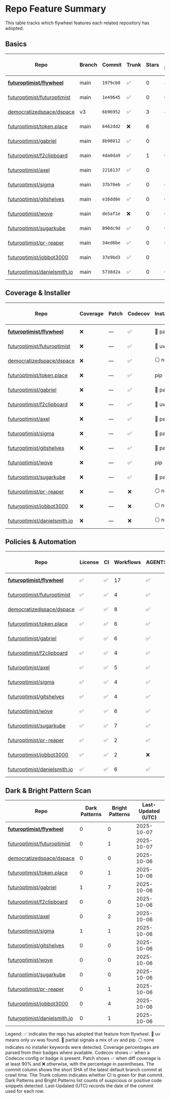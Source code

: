 # Repo Feature Summary

This table tracks which flywheel features each related repository has adopted.

<!-- spellchecker: disable -->
## Basics
| Repo | Branch | Commit | Trunk | Stars | Open Issues | Last-Updated (UTC) |
| ---- | ------ | ------ | ----- | ----- | ----------- | ----------------- |
| **[futuroptimist/flywheel](https://github.com/futuroptimist/flywheel)** | main | `1979cb0` | ✅ | 0 | 4 | 2025-10-07 |
| [futuroptimist/futuroptimist](https://github.com/futuroptimist/futuroptimist) | main | `1e49645` | ✅ | 0 | 0 | 2025-10-07 |
| [democratizedspace/dspace](https://github.com/democratizedspace/dspace) | v3 | `6b96952` | ✅ | 3 | 40 | 2025-10-06 |
| [futuroptimist/token.place](https://github.com/futuroptimist/token.place) | main | `6462dd2` | ❌ | 6 | 12 | 2025-10-06 |
| [futuroptimist/gabriel](https://github.com/futuroptimist/gabriel) | main | `8b98012` | ✅ | 0 | 2 | 2025-10-06 |
| [futuroptimist/f2clipboard](https://github.com/futuroptimist/f2clipboard) | main | `4da0da9` | ✅ | 1 | 0 | 2025-10-06 |
| [futuroptimist/axel](https://github.com/futuroptimist/axel) | main | `2218137` | ✅ | 0 | 1 | 2025-10-06 |
| [futuroptimist/sigma](https://github.com/futuroptimist/sigma) | main | `37b70eb` | ✅ | 0 | 0 | 2025-10-06 |
| [futuroptimist/gitshelves](https://github.com/futuroptimist/gitshelves) | main | `e16dd8e` | ✅ | 0 | 0 | 2025-10-06 |
| [futuroptimist/wove](https://github.com/futuroptimist/wove) | main | `de5af1e` | ❌ | 0 | 0 | 2025-10-06 |
| [futuroptimist/sugarkube](https://github.com/futuroptimist/sugarkube) | main | `090dc9d` | ✅ | 0 | 0 | 2025-10-06 |
| [futuroptimist/pr-reaper](https://github.com/futuroptimist/pr-reaper) | main | `34ed6be` | ✅ | 0 | 0 | 2025-10-06 |
| [futuroptimist/jobbot3000](https://github.com/futuroptimist/jobbot3000) | main | `37e9bd3` | ✅ | 0 | 5 | 2025-10-06 |
| [futuroptimist/danielsmith.io](https://github.com/futuroptimist/danielsmith.io) | main | `5738d2a` | ✅ | 0 | 0 | 2025-10-06 |

## Coverage & Installer
| Repo | Coverage | Patch | Codecov | Installer | Last-Updated (UTC) |
| ---- | -------- | ----- | ------- | --------- | ----------------- |
| **[futuroptimist/flywheel](https://github.com/futuroptimist/flywheel)** | ❌ | — | ✅ | 🔶 partial | 2025-10-07 |
| [futuroptimist/futuroptimist](https://github.com/futuroptimist/futuroptimist) | ❌ | — | ✅ | 🚀 uv | 2025-10-07 |
| [democratizedspace/dspace](https://github.com/democratizedspace/dspace) | ❌ | — | ✅ | ⚪ none | 2025-10-06 |
| [futuroptimist/token.place](https://github.com/futuroptimist/token.place) | ❌ | — | ✅ | pip | 2025-10-06 |
| [futuroptimist/gabriel](https://github.com/futuroptimist/gabriel) | ❌ | — | ✅ | 🔶 partial | 2025-10-06 |
| [futuroptimist/f2clipboard](https://github.com/futuroptimist/f2clipboard) | ❌ | — | ✅ | 🚀 uv | 2025-10-06 |
| [futuroptimist/axel](https://github.com/futuroptimist/axel) | ❌ | — | ✅ | 🔶 partial | 2025-10-06 |
| [futuroptimist/sigma](https://github.com/futuroptimist/sigma) | ❌ | — | ✅ | 🔶 partial | 2025-10-06 |
| [futuroptimist/gitshelves](https://github.com/futuroptimist/gitshelves) | ❌ | — | ✅ | 🔶 partial | 2025-10-06 |
| [futuroptimist/wove](https://github.com/futuroptimist/wove) | ❌ | — | ✅ | pip | 2025-10-06 |
| [futuroptimist/sugarkube](https://github.com/futuroptimist/sugarkube) | ❌ | — | ✅ | 🔶 partial | 2025-10-06 |
| [futuroptimist/pr-reaper](https://github.com/futuroptimist/pr-reaper) | ❌ | — | ❌ | ⚪ none | 2025-10-06 |
| [futuroptimist/jobbot3000](https://github.com/futuroptimist/jobbot3000) | ❌ | — | ❌ | ⚪ none | 2025-10-06 |
| [futuroptimist/danielsmith.io](https://github.com/futuroptimist/danielsmith.io) | ❌ | — | ❌ | ⚪ none | 2025-10-06 |

## Policies & Automation
| Repo | License | CI | Workflows | AGENTS.md | Code of Conduct | Contributing | Pre-commit | Last-Updated (UTC) |
| ---- | ------- | -- | --------- | --------- | --------------- | ------------ | ---------- | ----------------- |
| **[futuroptimist/flywheel](https://github.com/futuroptimist/flywheel)** | ✅ | ✅ | 17 | ✅ | ✅ | ✅ | ✅ | 2025-10-07 |
| [futuroptimist/futuroptimist](https://github.com/futuroptimist/futuroptimist) | ✅ | ✅ | 4 | ✅ | ✅ | ✅ | ✅ | 2025-10-07 |
| [democratizedspace/dspace](https://github.com/democratizedspace/dspace) | ✅ | ✅ | 8 | ✅ | ✅ | ✅ | ✅ | 2025-10-06 |
| [futuroptimist/token.place](https://github.com/futuroptimist/token.place) | ✅ | ✅ | 6 | ✅ | ✅ | ✅ | ✅ | 2025-10-06 |
| [futuroptimist/gabriel](https://github.com/futuroptimist/gabriel) | ✅ | ✅ | 6 | ✅ | ✅ | ✅ | ✅ | 2025-10-06 |
| [futuroptimist/f2clipboard](https://github.com/futuroptimist/f2clipboard) | ✅ | ✅ | 4 | ✅ | ✅ | ✅ | ✅ | 2025-10-06 |
| [futuroptimist/axel](https://github.com/futuroptimist/axel) | ✅ | ✅ | 5 | ✅ | ✅ | ✅ | ✅ | 2025-10-06 |
| [futuroptimist/sigma](https://github.com/futuroptimist/sigma) | ✅ | ✅ | 4 | ✅ | ✅ | ✅ | ✅ | 2025-10-06 |
| [futuroptimist/gitshelves](https://github.com/futuroptimist/gitshelves) | ✅ | ✅ | 4 | ✅ | ❌ | ❌ | ❌ | 2025-10-06 |
| [futuroptimist/wove](https://github.com/futuroptimist/wove) | ✅ | ✅ | 6 | ✅ | ✅ | ✅ | ✅ | 2025-10-06 |
| [futuroptimist/sugarkube](https://github.com/futuroptimist/sugarkube) | ✅ | ✅ | 7 | ✅ | ✅ | ✅ | ✅ | 2025-10-06 |
| [futuroptimist/pr-reaper](https://github.com/futuroptimist/pr-reaper) | ✅ | ✅ | 2 | ✅ | ✅ | ✅ | ❌ | 2025-10-06 |
| [futuroptimist/jobbot3000](https://github.com/futuroptimist/jobbot3000) | ✅ | ✅ | 2 | ❌ | ❌ | ❌ | ❌ | 2025-10-06 |
| [futuroptimist/danielsmith.io](https://github.com/futuroptimist/danielsmith.io) | ✅ | ✅ | 6 | ✅ | ❌ | ❌ | ✅ | 2025-10-06 |

## Dark & Bright Pattern Scan
| Repo | Dark Patterns | Bright Patterns | Last-Updated (UTC) |
| ---- | ------------- | --------------- | ----------------- |
| **[futuroptimist/flywheel](https://github.com/futuroptimist/flywheel)** | 0 | 0 | 2025-10-07 |
| [futuroptimist/futuroptimist](https://github.com/futuroptimist/futuroptimist) | 0 | 1 | 2025-10-07 |
| [democratizedspace/dspace](https://github.com/democratizedspace/dspace) | 0 | 0 | 2025-10-06 |
| [futuroptimist/token.place](https://github.com/futuroptimist/token.place) | 0 | 1 | 2025-10-06 |
| [futuroptimist/gabriel](https://github.com/futuroptimist/gabriel) | 1 | 7 | 2025-10-06 |
| [futuroptimist/f2clipboard](https://github.com/futuroptimist/f2clipboard) | 0 | 0 | 2025-10-06 |
| [futuroptimist/axel](https://github.com/futuroptimist/axel) | 0 | 2 | 2025-10-06 |
| [futuroptimist/sigma](https://github.com/futuroptimist/sigma) | 1 | 1 | 2025-10-06 |
| [futuroptimist/gitshelves](https://github.com/futuroptimist/gitshelves) | 0 | 0 | 2025-10-06 |
| [futuroptimist/wove](https://github.com/futuroptimist/wove) | 0 | 0 | 2025-10-06 |
| [futuroptimist/sugarkube](https://github.com/futuroptimist/sugarkube) | 0 | 0 | 2025-10-06 |
| [futuroptimist/pr-reaper](https://github.com/futuroptimist/pr-reaper) | 0 | 1 | 2025-10-06 |
| [futuroptimist/jobbot3000](https://github.com/futuroptimist/jobbot3000) | 0 | 4 | 2025-10-06 |
| [futuroptimist/danielsmith.io](https://github.com/futuroptimist/danielsmith.io) | 0 | 1 | 2025-10-06 |

Legend: ✅ indicates the repo has adopted that feature from flywheel. 🚀 uv means only uv was found. 🔶 partial signals a mix of uv and pip. ⚪ none indicates no installer keywords were detected.
Coverage percentages are parsed from their badges where available. Codecov shows ✅ when a Codecov config or badge is present. Patch shows ✅ when diff coverage is at least 90% and ❌ otherwise, with the percentage in parentheses.
The commit column shows the short SHA of the latest default branch commit at crawl time. The Trunk column indicates whether CI is green for that commit. Dark Patterns and Bright Patterns list counts of suspicious or positive code snippets detected.
Last-Updated (UTC) records the date of the commit used for each row.
